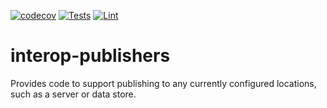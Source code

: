 [![codecov](https://codecov.io/gh/projectronin/interop-publishers/branch/master/graph/badge.svg?token=ayosY0YP0o)](https://app.codecov.io/gh/projectronin/interop-publishers/branch/master)
[![Tests](https://github.com/projectronin/interop-publishers/actions/workflows/test.yml/badge.svg)](https://github.com/projectronin/interop-publishers/actions/workflows/test.yml)
[![Lint](https://github.com/projectronin/interop-publishers/actions/workflows/lint.yml/badge.svg)](https://github.com/projectronin/interop-publishers/actions/workflows/lint.yml)

# interop-publishers

Provides code to support publishing to any currently configured locations, such as a server or data store.
